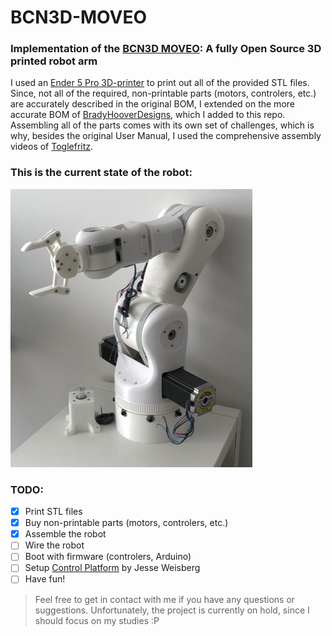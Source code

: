 # BCN3D-MOVEO
### Implementation of the [BCN3D MOVEO](https://www.bcn3d.com/bcn3d-moveo-the-future-of-learning-robotic-arm/): A fully Open Source 3D printed robot arm

I used an [Ender 5 Pro 3D-printer](https://www.creality3dofficial.com/de/products/ender-5-pro-3d-printer)
to print out all of the provided STL files. Since, not all of the required, non-printable parts (motors, controlers, etc.)
are accurately described in the original BOM, I extended on the more accurate BOM of [BradyHooverDesigns](https://github.com/BradyHooverDesigns/BCN3D-MOVEO-BOM), 
which I added to this repo. Assembling all of the parts comes with its own set of challenges, which is why, besides the original 
User Manual, I used the comprehensive assembly videos of [Toglefritz](https://www.instructables.com/Build-a-Giant-3D-Printed-Robot-Arm/).

### This is the current state of the robot:

![plot](./docs/Robi.jpeg)

### TODO:

- [x] Print STL files
- [x] Buy non-printable parts (motors, controlers, etc.)
- [x] Assemble the robot
- [ ] Wire the robot
- [ ] Boot with firmware (controlers, Arduino)
- [ ] Setup [Control Platform](https://www.jesseweisberg.com/moveo-with-ros) by Jesse Weisberg
- [ ] Have fun!

> Feel free to get in contact with me if you have any questions or suggestions. Unfortunately, the project
is currently on hold, since I should focus on my studies :P

